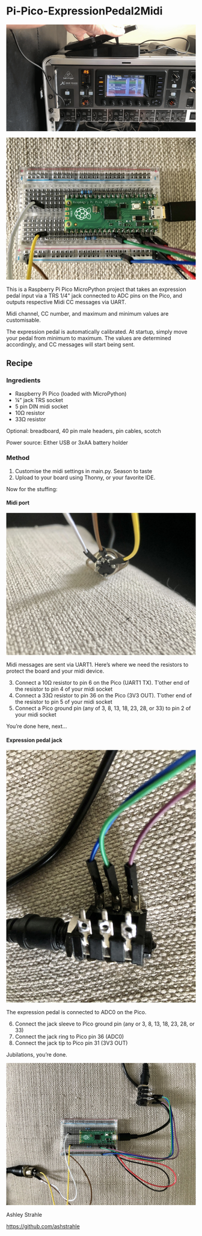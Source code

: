 # Pi-Pico-ExpressionPedal2Midi

![](/docs/Pi-Pico-ExpressionPedal2Midi.gif)

![](/docs/Pi-Pico-ExpressionPedal2Midi2.jpeg)

This is a Raspberry Pi Pico MicroPython project that takes an expression pedal input via a TRS 1/4" jack connected to ADC pins on the Pico, and outputs respective Midi CC messages via UART.

Midi channel, CC number, and maximum and minimum values are customisable.

The expression pedal is automatically calibrated. At startup, simply move your pedal from minimum to maximum. The values are determined accordingly, and CC messages will start being sent.

## Recipe

### Ingredients

- Raspberry Pi Pico (loaded with MicroPython)
- ¼” jack TRS socket
- 5 pin DIN midi socket
- 10Ω resistor
- 33Ω resistor

Optional: breadboard, 40 pin male headers, pin cables, scotch

Power source:
Either USB or 3xAA battery holder

### Method

1. Customise the midi settings in main.py. Season to taste
2. Upload to your board using Thonny, or your favorite IDE.

Now for the stuffing:

#### Midi port

![](/docs/Pi-Pico-ExpressionPedal2Midi4.jpeg)

Midi messages are sent via UART1. Here’s where we need the resistors to protect the board and your midi device. 

3. Connect a 10Ω resistor to pin 6 on the Pico (UART1 TX). T’other end of the resistor to pin 4 of your midi socket
4. Connect a 33Ω resistor to pin 36 on the Pico (3V3 OUT). T’other end of the resistor to pin 5 of your midi socket
5. Connect a Pico ground pin (any of 3, 8, 13, 18, 23, 28, or 33) to pin 2 of your midi socket

You’re done here, next…

#### Expression pedal jack

![](/docs/Pi-Pico-ExpressionPedal2Midi3.jpeg)

The expression pedal is connected to ADC0 on the Pico.

6. Connect the jack sleeve to Pico ground pin (any or 3, 8, 13, 18, 23, 28, or 33)
7. Connect the jack ring to Pico pin 36 (ADC0)
8. Connect the jack tip to Pico pin 31 (3V3 OUT)

Jubilations, you’re done.

![](/docs/Pi-Pico-ExpressionPedal2Midi1.jpeg)

Ashley Strahle

https://github.com/ashstrahle
